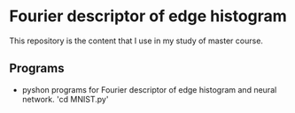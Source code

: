 # Fourier descriptor of edge histogram
This repository is the content that I use in my study of master course.

## Programs
* pyshon programs for Fourier descriptor of edge histogram and neural network.
'cd MNIST.py'
